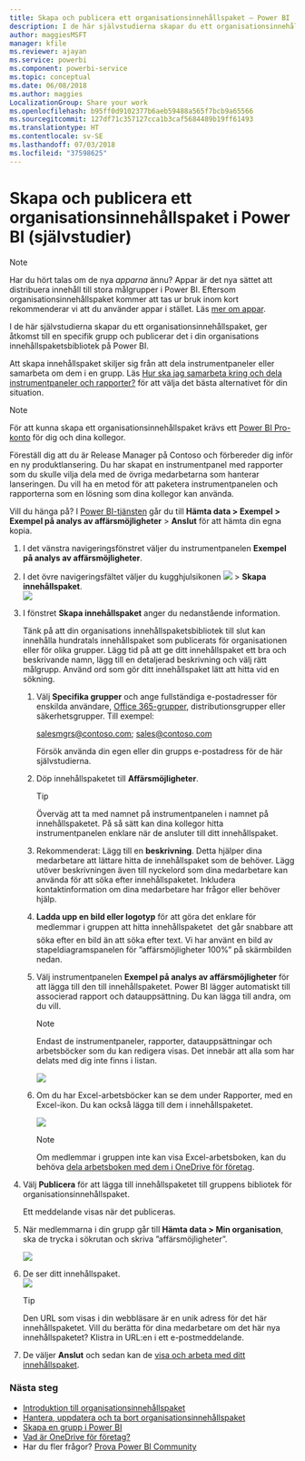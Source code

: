 ```yaml
---
title: Skapa och publicera ett organisationsinnehållspaket – Power BI
description: I de här självstudierna skapar du ett organisationsinnehållspaket, begränsar åtkomst till en specifik grupp och publicerar det i din organisations innehållspaketsbibliotek på Power BI.
author: maggiesMSFT
manager: kfile
ms.reviewer: ajayan
ms.service: powerbi
ms.component: powerbi-service
ms.topic: conceptual
ms.date: 06/08/2018
ms.author: maggies
LocalizationGroup: Share your work
ms.openlocfilehash: b95ff0d9102377b6aeb59488a565f7bcb9a65566
ms.sourcegitcommit: 127df71c357127cca1b3caf5684489b19ff61493
ms.translationtype: HT
ms.contentlocale: sv-SE
ms.lasthandoff: 07/03/2018
ms.locfileid: "37598625"
---
```

# <a name="create-and-publish-a-power-bi-organizational-content-pack-tutorial"></a>Skapa och publicera ett organisationsinnehållspaket i Power BI (självstudier)
> [!NOTE]
> Har du hört talas om de nya *apparna* ännu? Appar är det nya sättet att distribuera innehåll till stora målgrupper i Power BI. Eftersom organisationsinnehållspaket kommer att tas ur bruk inom kort rekommenderar vi att du använder appar i stället. Läs [mer om appar](service-install-use-apps.md).
> 
> 

I de här självstudierna skapar du ett organisationsinnehållspaket, ger åtkomst till en specifik grupp och publicerar det i din organisations innehållspaketsbibliotek på Power BI.

Att skapa innehållspaket skiljer sig från att dela instrumentpaneler eller samarbeta om dem i en grupp. Läs [Hur ska jag samarbeta kring och dela instrumentpaneler och rapporter?](service-how-to-collaborate-distribute-dashboards-reports.md) för att välja det bästa alternativet för din situation.

> [!NOTE]
> För att kunna skapa ett organisationsinnehållspaket krävs ett [Power BI Pro-konto](https://powerbi.microsoft.com/pricing) för dig och dina kollegor.
> 
> 

Föreställ dig att du är Release Manager på Contoso och förbereder dig inför en ny produktlansering.  Du har skapat en instrumentpanel med rapporter som du skulle vilja dela med de övriga medarbetarna som hanterar lanseringen. Du vill ha en metod för att paketera instrumentpanelen och rapporterna som en lösning som dina kollegor kan använda. 

Vill du hänga på? I [Power BI-tjänsten](https://powerbi.com) går du till **Hämta data > Exempel > Exempel på analys av affärsmöjligheter** > **Anslut** för att hämta din egna kopia. 

1. I det vänstra navigeringsfönstret väljer du instrumentpanelen **Exempel på analys av affärsmöjligheter**.
2. I det övre navigeringsfältet väljer du kugghjulsikonen ![](media/service-organizational-content-pack-create-and-publish/cog.png) > **Skapa innehållspaket**.    
   ![](media/service-organizational-content-pack-create-and-publish/pbi_create_contpk.png)
3. I fönstret **Skapa innehållspaket** anger du nedanstående information.  
   
   Tänk på att din organisations innehållspaketsbibliotek till slut kan innehålla hundratals innehållspaket som publicerats för organisationen eller för olika grupper. Lägg tid på att ge ditt innehållspaket ett bra och beskrivande namn, lägg till en detaljerad beskrivning och välj rätt målgrupp.  Använd ord som gör ditt innehållspaket lätt att hitta vid en sökning.
   
   1. Välj **Specifika grupper** och ange fullständiga e-postadresser för enskilda användare, [Office 365-grupper](https://support.office.com/article/Create-a-group-in-Office-365-7124dc4c-1de9-40d4-b096-e8add19209e9), distributionsgrupper eller säkerhetsgrupper. Till exempel:
      
        salesmgrs@contoso.com; sales@contoso.com
      
      Försök använda din egen eller din grupps e-postadress för de här självstudierna.
   
   2. Döp innehållspaketet till **Affärsmöjligheter**.
   
      > [!TIP]
      > Överväg att ta med namnet på instrumentpanelen i namnet på innehållspaketet. På så sätt kan dina kollegor hitta instrumentpanelen enklare när de ansluter till ditt innehållspaket.
      > 
      > 
   
   3. Rekommenderat: Lägg till en **beskrivning**. Detta hjälper dina medarbetare att lättare hitta de innehållspaket som de behöver. Lägg utöver beskrivningen även till nyckelord som dina medarbetare kan använda för att söka efter innehållspaketet. Inkludera kontaktinformation om dina medarbetare har frågor eller behöver hjälp.
   
   4. **Ladda upp en bild eller logotyp** för att göra det enklare för medlemmar i gruppen att hitta innehållspaketet &#151; det går snabbare att söka efter en bild än att söka efter text. Vi har använt en bild av stapeldiagramspanelen för ”affärsmöjligheter 100%” på skärmbilden nedan.
   
   5. Välj instrumentpanelen **Exempel på analys av affärsmöjligheter** för att lägga till den till innehållspaketet.  Power BI lägger automatiskt till associerad rapport och datauppsättning. Du kan lägga till andra, om du vill.
   
      > [!NOTE]
      >  Endast de instrumentpaneler, rapporter, datauppsättningar och arbetsböcker som du kan redigera visas. Det innebär att alla som har delats med dig inte finns i listan.
      > 
      > 
   
      ![](media/service-organizational-content-pack-create-and-publish/cpwindow.png) 
   
   6. Om du har Excel-arbetsböcker kan se dem under Rapporter, med en Excel-ikon. Du kan också lägga till dem i innehållspaketet.
   
      ![](media/service-organizational-content-pack-create-and-publish/pbi_orgcontpkexcel.png)
   
      > [!NOTE]
      > Om medlemmar i gruppen inte kan visa Excel-arbetsboken, kan du behöva [dela arbetsboken med dem i OneDrive för företag](https://support.office.com/en-us/article/Share-documents-or-folders-in-Office-365-1fe37332-0f9a-4719-970e-d2578da4941c).
      > 
      > 
4. Välj **Publicera** för att lägga till innehållspaketet till gruppens bibliotek för organisationsinnehållspaket.  
   
   Ett meddelande visas när det publiceras. 
5. När medlemmarna i din grupp går till **Hämta data > Min organisation**, ska de trycka i sökrutan och skriva ”affärsmöjligheter”.
   
   ![](media/service-organizational-content-pack-create-and-publish/cp_searchbox.png) 
6. De ser ditt innehållspaket.  
   ![](media/service-organizational-content-pack-create-and-publish/powerbi-find-content-pack-organization.png) 
   
   > [!TIP]
   > Den URL som visas i din webbläsare är en unik adress för det här innehållspaketet.  Vill du berätta för dina medarbetare om det här nya innehållspaketet?  Klistra in URL:en i ett e-postmeddelande.
   > 
   > 
7. De väljer **Anslut** och sedan kan de [visa och arbeta med ditt innehållspaket](service-organizational-content-pack-copy-refresh-access.md). 

### <a name="next-steps"></a>Nästa steg
* [Introduktion till organisationsinnehållspaket](service-organizational-content-pack-introduction.md)  
* [Hantera, uppdatera och ta bort organisationsinnehållspaket](service-organizational-content-pack-manage-update-delete.md)  
* [Skapa en grupp i Power BI](service-create-distribute-apps.md)  
* [Vad är OneDrive för företag?](https://support.office.com/en-us/article/What-is-OneDrive-for-Business-187f90af-056f-47c0-9656-cc0ddca7fdc2)
* Har du fler frågor? [Prova Power BI Community](http://community.powerbi.com/)

